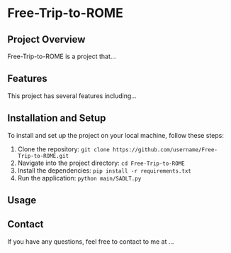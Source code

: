 # Free-Trip-to-ROME

## Project Overview
Free-Trip-to-ROME is a project that...

## Features
This project has several features including...

## Installation and Setup
To install and set up the project on your local machine, follow these steps:

1. Clone the repository: `git clone https://github.com/username/Free-Trip-to-ROME.git`
2. Navigate into the project directory: `cd Free-Trip-to-ROME`
3. Install the dependencies: `pip install -r requirements.txt`
4. Run the application: `python main/SADLT.py`

## Usage



## Contact
If you have any questions, feel free to contact to me at ...